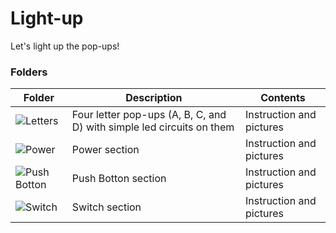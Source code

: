 # Light-up
Let's light up the pop-ups!

### Folders
Folder |Description |Contents
------------ | ------------- | -------------
![Letters](https://github.com/Ruhan-Yang/Light-up/tree/master/Letters)|Four letter pop-ups (A, B, C, and D) with simple led circuits on them | Instruction and pictures 
![Power](https://github.com/Ruhan-Yang/Light-up/tree/master/Power) |Power section | Instruction and pictures 
![Push Botton](https://github.com/Ruhan-Yang/Light-up/tree/master/Push%20Botton) |Push Botton section | Instruction and pictures 
![Switch](https://github.com/Ruhan-Yang/Light-up/tree/master/Switch) |Switch section | Instruction and pictures 
